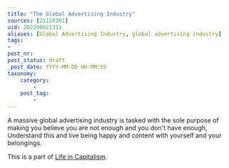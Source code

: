 ```yaml
---
title: "The Global Advertising Industry"
sources: [21120101]
uid: 202209021311
aliases: [Global Advertising Industry, global advertising industry]
tags:
-
post_nr:
post_status: draft
_post_date: YYYY-MM-DD HH:MM:SS
taxonomy:
    category:
        -
    post_tag:
        -
---
```


A massive global advertising industry is tasked with the sole purpose of making you believe you are not enough and you don't have enough, Understand this and live being happy and content with yourself and your belongings.

This is a part of [Life in Capitalism](capitalism-and-your-life.md).